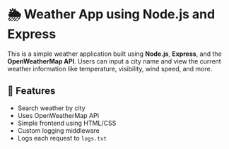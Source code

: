 # 🌦️ Weather App using Node.js and Express

This is a simple weather application built using **Node.js**, **Express**, and the **OpenWeatherMap API**. Users can input a city name and view the current weather information like temperature, visibility, wind speed, and more.

## 🚀 Features

- Search weather by city
- Uses OpenWeatherMap API
- Simple frontend using HTML/CSS
- Custom logging middleware
- Logs each request to `logs.txt`
